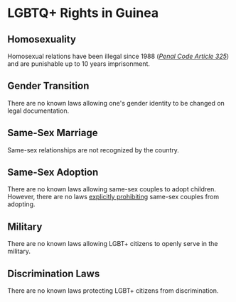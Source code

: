 # LGBTQ+ Rights in Guinea

## Homosexuality
Homosexual relations have been illegal since 1988 ([*Penal Code Article 325*](https://www.refworld.org/docid/44a3eb9a4.html)) and are punishable up to 10 years imprisonment.

## Gender Transition
There are no known laws allowing one's gender identity to be changed on legal documentation.

## Same-Sex Marriage
Same-sex relationships are not recognized by the country.

## Same-Sex Adoption
There are no known laws allowing same-sex couples to adopt children. However, there are no laws [explicitly prohibiting](https://archive.today/20121214173450/http://adoption.state.gov/country_information/country_specific_info.php?country-select=guinea) same-sex couples from adopting.

## Military
There are no known laws allowing LGBT+ citizens to openly serve in the military.

## Discrimination Laws
There are no known laws protecting LGBT+ citizens from discrimination.
